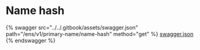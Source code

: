 # Name hash

{% swagger src="../../.gitbook/assets/swagger.json" path="/ens/v1/primary-name/name-hash" method="get" %}
[swagger.json](../../.gitbook/assets/swagger.json)
{% endswagger %}
